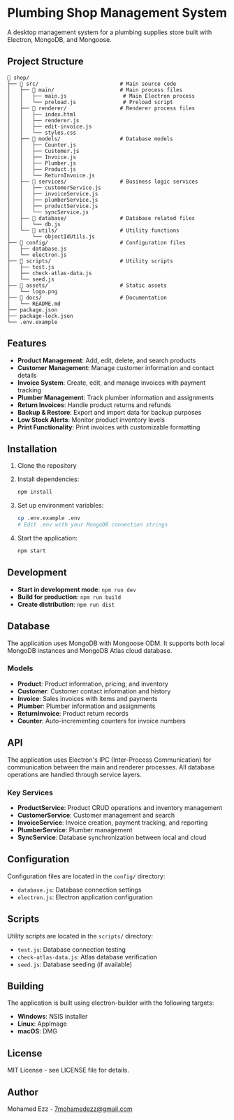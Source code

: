 # Plumbing Shop Management System

A desktop management system for a plumbing supplies store built with Electron, MongoDB, and Mongoose.

## Project Structure

```
📁 shop/
├── 📁 src/                          # Main source code
│   ├── 📁 main/                     # Main process files
│   │   ├── main.js                  # Main Electron process
│   │   └── preload.js               # Preload script
│   ├── 📁 renderer/                 # Renderer process files
│   │   ├── index.html
│   │   ├── renderer.js
│   │   ├── edit-invoice.js
│   │   └── styles.css
│   ├── 📁 models/                   # Database models
│   │   ├── Counter.js
│   │   ├── Customer.js
│   │   ├── Invoice.js
│   │   ├── Plumber.js
│   │   ├── Product.js
│   │   └── ReturnInvoice.js
│   ├── 📁 services/                 # Business logic services
│   │   ├── customerService.js
│   │   ├── invoiceService.js
│   │   ├── plumberService.js
│   │   ├── productService.js
│   │   └── syncService.js
│   ├── 📁 database/                 # Database related files
│   │   └── db.js
│   └── 📁 utils/                    # Utility functions
│       └── objectIdUtils.js
├── 📁 config/                       # Configuration files
│   ├── database.js
│   └── electron.js
├── 📁 scripts/                      # Utility scripts
│   ├── test.js
│   ├── check-atlas-data.js
│   └── seed.js
├── 📁 assets/                       # Static assets
│   └── logo.png
├── 📁 docs/                         # Documentation
│   └── README.md
├── package.json
├── package-lock.json
└── .env.example
```

## Features

- **Product Management**: Add, edit, delete, and search products
- **Customer Management**: Manage customer information and contact details
- **Invoice System**: Create, edit, and manage invoices with payment tracking
- **Plumber Management**: Track plumber information and assignments
- **Return Invoices**: Handle product returns and refunds
- **Backup & Restore**: Export and import data for backup purposes
- **Low Stock Alerts**: Monitor product inventory levels
- **Print Functionality**: Print invoices with customizable formatting

## Installation

1. Clone the repository
2. Install dependencies:
   ```bash
   npm install
   ```

3. Set up environment variables:
   ```bash
   cp .env.example .env
   # Edit .env with your MongoDB connection strings
   ```

4. Start the application:
   ```bash
   npm start
   ```

## Development

- **Start in development mode**: `npm run dev`
- **Build for production**: `npm run build`
- **Create distribution**: `npm run dist`

## Database

The application uses MongoDB with Mongoose ODM. It supports both local MongoDB instances and MongoDB Atlas cloud database.

### Models

- **Product**: Product information, pricing, and inventory
- **Customer**: Customer contact information and history
- **Invoice**: Sales invoices with items and payments
- **Plumber**: Plumber information and assignments
- **ReturnInvoice**: Product return records
- **Counter**: Auto-incrementing counters for invoice numbers

## API

The application uses Electron's IPC (Inter-Process Communication) for communication between the main and renderer processes. All database operations are handled through service layers.

### Key Services

- **ProductService**: Product CRUD operations and inventory management
- **CustomerService**: Customer management and search
- **InvoiceService**: Invoice creation, payment tracking, and reporting
- **PlumberService**: Plumber management
- **SyncService**: Database synchronization between local and cloud

## Configuration

Configuration files are located in the `config/` directory:

- `database.js`: Database connection settings
- `electron.js`: Electron application configuration

## Scripts

Utility scripts are located in the `scripts/` directory:

- `test.js`: Database connection testing
- `check-atlas-data.js`: Atlas database verification
- `seed.js`: Database seeding (if available)

## Building

The application is built using electron-builder with the following targets:

- **Windows**: NSIS installer
- **Linux**: AppImage
- **macOS**: DMG

## License

MIT License - see LICENSE file for details.

## Author

Mohamed Ezz - 7mohamedezz@gmail.com